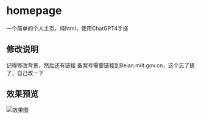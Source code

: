 # homepage
一个简单的个人主页，纯html，使用ChatGPT4手搓

## 修改说明
记得修改背景，然后还有链接
备案号需要链接到Beian.miit.gov.cn，这个忘了搓了，自己改一下

## 效果预览
![效果图](https://github.com/JayeGT002/homepage/blob/main/yulan.png?raw=true)
